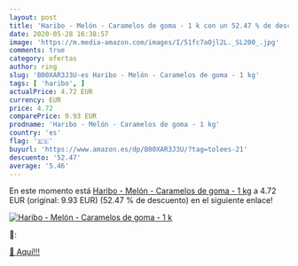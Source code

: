 ```yaml
---
layout: post
title: 'Haribo - Melón - Caramelos de goma - 1 k con un 52.47 % de descuento'
date: 2020-05-28 16:38:57
image: 'https://m.media-amazon.com/images/I/51fc7aOjl2L._SL200_.jpg'
comments: true
category: ofertas
author: ring
slug: 'B00XAR3J3U-es Haribo - Melón - Caramelos de goma - 1 kg'
tags: [ 'haribo', ]
actualPrice: 4.72 EUR
currency: EUR
price: 4.72
comparePrice: 9.93 EUR
prodname: 'Haribo - Melón - Caramelos de goma - 1 kg'
country: 'es'
flag: '🇪🇸'
buyurl: 'https://www.amazon.es/dp/B00XAR3J3U/?tag=tolees-21'
descuento: '52.47'
average: '5.46'
---
```


En este momento está [Haribo - Melón - Caramelos de goma - 1 kg](https://www.amazon.es/dp/B00XAR3J3U/?tag=tolees-21) a 4.72 EUR (original: 9.93 EUR) (52.47 %  de descuento) en el siguiente enlace!

[![Haribo - Melón - Caramelos de goma - 1 k](https://m.media-amazon.com/images/I/51fc7aOjl2L._SL200_.jpg)](https://www.amazon.es/dp/B00XAR3J3U/?tag=tolees-21)

🔎:


[🛒 Aquí!!!](https://www.amazon.es/dp/B00XAR3J3U/?tag=tolees-21)
